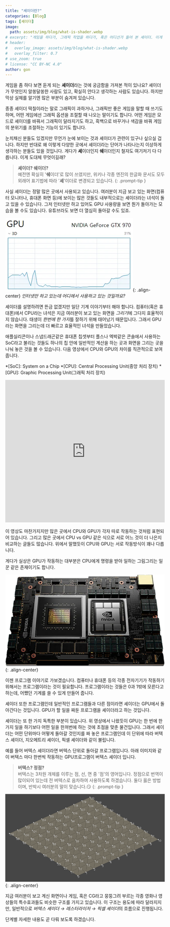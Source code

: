 ```yaml
---
title: "셰이더란?"
categories: [Blog]
tags: [셰이더]
image:
  path: assets/img/blog/what-is-shader.webp
# excerpt: "게임을 하다가, 그래픽 작업을 하다가, 혹은 어디선가 들어 본 셰이더. 이게 과연 무엇을 하는 것일까요?"
# header:
#   overlay_image: assets/img/blog/what-is-shader.webp
#   overlay_filter: 0.7
# use_zoom: true
# license: "CC BY-NC 4.0"
author: gon
---
```

게임을 좀 하다 보면 듣게 되는 **셰이더**라는 것에 궁금함을 가져본 적이 있나요? 셰이더가 무엇인지 알쏭달쏭한 사람도 있고, 확실히 안다고 생각하는 사람도 있습니다. 하지만 막상 실체를 알기엔 많은 부분이 숨겨져 있습니다.

종종 셰이더 떡칠이라는 말로 그래픽이 과하거나, 그래픽만 좋은 게임을 말할 때 쓰기도 하며, 어떤 게임에선 그래픽 옵션을 조절할 때 나오는 말이기도 합니다. 어떤 게임은 모드로 셰이더를 바꿔서 그래픽이 달라지기도 하고, 흑백으로 바꾸거나 색감을 바꿔 게임의 분위기를 조절하는 기능이 있기도 합니다.

눈치채신 분들도 있겠지만 무언가 눈에 보이는 것과 셰이더가 관련이 있구나 싶으실 겁니다. 하지만 반대로 왜 이렇게 다양한 곳에서 셰이더라는 단어가 나타나는지 이상하게 생각하는 분들도 있을 것입니다. 게다가 **셰**이더인지 **쉐**이더인지 철자도 여기저기 다 다릅니다. 이게 도대체 무엇이길래?

> **셰이더? 쉐이더?**\
> 예전엔 확실히 '**쉐**이더'로 많이 쓰였지만, 위키나 각종 엔진의 한글화 문서도 모두 외래어 표기법에 따라 '**셰**'이더로 변경되고 있습니다.
{: .prompt-tip }

사실 셰이더는 정말 많은 곳에서 사용되고 있습니다. 여러분이 지금 보고 있는 화면(컴퓨터 모니터나, 휴대폰 화면 등)에 보이는 많은 것들도 내부적으로는 셰이더라는 녀석이 돌고 있을 수 있습니다. 그저 인터넷만 하고 있어도 GPU 사용량을 보면 뭔가 돌아가는 모습을 볼 수도 있습니다. 유튜브라도 보면 더 열심히 돌아갈 수도 있죠.

![](assets/img/blog/what-is-shader-use-gpu.webp){: .align-center}
*인터넷만 하고 있는데 어디에서 사용하고 있는 것일까요?*

셰이더를 설명하려면 뜬금 없겠지만 일단 기계 이야기부터 해야 합니다. 컴퓨터(혹은 휴대폰)에서 CPU라는 녀석은 지금 여러분이 보고 있는 화면을 *그리기*에 그다지 효율적이지 않습니다. 태생이 *한번에 한 가지*를 잘하기 위해 태어났기 때문입니다. 그래서 GPU라는 화면을 그리는데 더 빠르고 효율적인 녀석을 만들었습니다.

애플실리콘이나 스냅드래곤같은 휴대폰 칩셋부터 플스나 엑박같은 콘솔에서 사용하는 SoC라고 불리는 것들도 하나의 칩 안에 일반적인 계산을 하는 곳과 화면을 그리는 곳을 나눠 놓은 것을 볼 수 있습니다. 다음 영상에서 CPU와 GPU의 차이를 직관적으로 보여줍니다.

*[SoC]: System on a Chip
*[CPU]: Central Processing Unit(중앙 처리 장치)
*[GPU]: Graphic Processing Unit(그래픽 처리 장치)

<iframe width="100%" height="450" src="https://www.youtube.com/embed/-P28LKWTzrI" title="YouTube video player" frameborder="0" allow="accelerometer; autoplay; clipboard-write; encrypted-media; gyroscope; picture-in-picture" allowfullscreen></iframe>

이 영상도 마찬가지지만 많은 곳에서 CPU와 GPU가 각자 따로 작동하는 것처럼 표현되어 있습니다. 그리고 많은 곳에서 CPU vs GPU 같은 식으로 서로 어느 것이 더 나은지 비교하는 글들도 많습니다. 위에서 말했듯이 CPU와 GPU는 서로 작동방식이 꽤나 다릅니다.

게다가 실상은 GPU가 작동하는 대부분은 CPU에게 명령을 받아 일하는 그림그리는 일꾼 같은 존재이기도 합니다.

![](assets/img/blog/what-is-shader-cpu-gpu.webp){: .align-center}

이젠 프로그램 이야기로 가보겠습니다. 컴퓨터나 휴대폰 등의 각종 전자기기가 작동하기 위해서는 프로그램이라는 것이 필요합니다. 프로그램이라는 것들은 0과 1밖에 모른다고 하는데, 어쨌던 기계를 쓸 수 있게 만들어 줍니다.

셰이더 또한 프로그램인데 일반적인 프로그램들과 다른 점이라면 셰이더는 GPU에서 돌아간다는 것입니다. GPU가 할 일을 짜둔 프로그램을 셰이더라고 하는 것입니다.

셰이더는 또 한 가지 독특한 부분이 있습니다. 위 영상에서 나왔듯이 GPU는 한 번에 한 가지 일을 하기보다 어떤 일을 한꺼번에 하는 것에 초점을 맞춘 물건입니다. 그래서 셰이더는 어떤 단위마다 어떻게 돌아갈 것인지를 짜 놓은 프로그램인데 이 단위에 따라 버텍스 셰이더, 지오메트리 셰이더, 픽셀 셰이더와 같이 불립니다.

예를 들어 버텍스 셰이더라면 버텍스 단위로 돌아갈 프로그램입니다. 아래 이미지와 같이 버텍스 마다 한번씩 작동하는 GPU프로그램이 버텍스 셰이더 입니다.

> **버텍스? 정점?**\
> 버텍스는 3차원 개체를 이루는 점, 선, 면 중 '점'의 영어입니다. 정점으로 번역이 많이되어 있는데 전 버텍스로 음차하여 사용하도록 하겠습니다. 둘다 옳은 방법이며, 반박시 여러분의 말이 맞습니다.😏
{: .prompt-tip }

![](assets/img/blog/what-is-shader-vertex-count.webp){: .align-center}

지금 여러분이 보고 계신 화면이나 게임, 혹은 CG라고 뭉뚱그려 부르는 각종 영화나 영상들의 특수효과들도 비슷한 구조를 가지고 있습니다. 이 구조는 용도에 따라 달라지지만, 일반적으로 *버텍스 셰이더 → 레스터라이저 → 픽셀 셰이더*의 흐름으로 진행됩니다.

단계별 자세한 내용도 곧 다뤄 보도록 하겠습니다.
